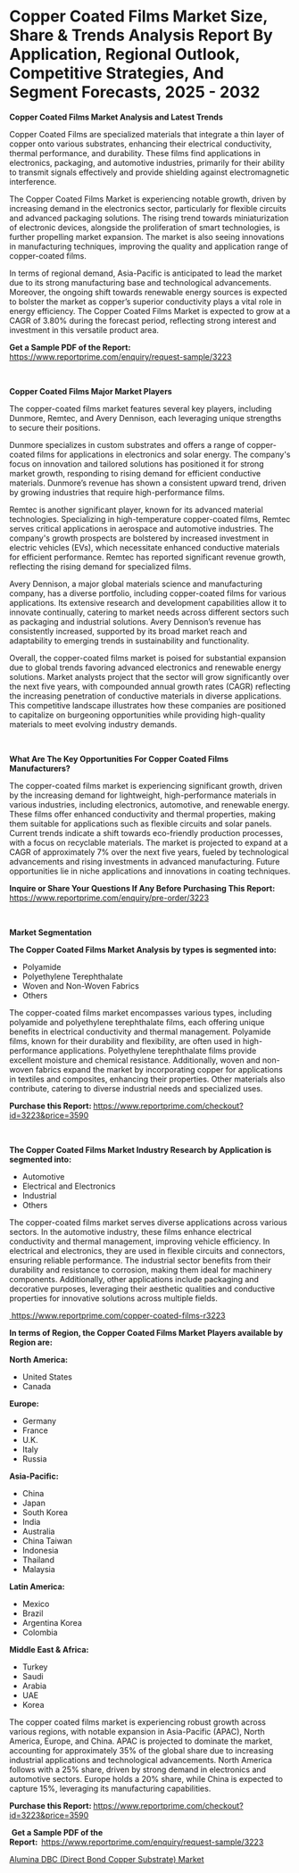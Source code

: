 <p><h1>Copper Coated Films Market Size, Share & Trends Analysis Report By Application, Regional Outlook, Competitive Strategies, And Segment Forecasts, 2025 - 2032</h1></p><p><strong>Copper Coated Films Market Analysis and Latest Trends</strong></p>
<p><p>Copper Coated Films are specialized materials that integrate a thin layer of copper onto various substrates, enhancing their electrical conductivity, thermal performance, and durability. These films find applications in electronics, packaging, and automotive industries, primarily for their ability to transmit signals effectively and provide shielding against electromagnetic interference.</p><p>The Copper Coated Films Market is experiencing notable growth, driven by increasing demand in the electronics sector, particularly for flexible circuits and advanced packaging solutions. The rising trend towards miniaturization of electronic devices, alongside the proliferation of smart technologies, is further propelling market expansion. The market is also seeing innovations in manufacturing techniques, improving the quality and application range of copper-coated films.</p><p>In terms of regional demand, Asia-Pacific is anticipated to lead the market due to its strong manufacturing base and technological advancements. Moreover, the ongoing shift towards renewable energy sources is expected to bolster the market as copper’s superior conductivity plays a vital role in energy efficiency. The Copper Coated Films Market is expected to grow at a CAGR of 3.80% during the forecast period, reflecting strong interest and investment in this versatile product area.</p></p>
<p><strong>Get a Sample PDF of the Report:&nbsp;</strong> <a href="https://www.reportprime.com/enquiry/request-sample/3223?utm_campaign=1836&utm_medium=2&utm_source=Github&utm_content=ia&utm_term=18032025&utm_id=copper-coated-films">https://www.reportprime.com/enquiry/request-sample/3223</a></p>
<p>&nbsp;</p>
<p><strong>Copper Coated Films Major Market Players</strong></p>
<p><p>The copper-coated films market features several key players, including Dunmore, Remtec, and Avery Dennison, each leveraging unique strengths to secure their positions. </p><p>Dunmore specializes in custom substrates and offers a range of copper-coated films for applications in electronics and solar energy. The company's focus on innovation and tailored solutions has positioned it for strong market growth, responding to rising demand for efficient conductive materials. Dunmore’s revenue has shown a consistent upward trend, driven by growing industries that require high-performance films.</p><p>Remtec is another significant player, known for its advanced material technologies. Specializing in high-temperature copper-coated films, Remtec serves critical applications in aerospace and automotive industries. The company's growth prospects are bolstered by increased investment in electric vehicles (EVs), which necessitate enhanced conductive materials for efficient performance. Remtec has reported significant revenue growth, reflecting the rising demand for specialized films.</p><p>Avery Dennison, a major global materials science and manufacturing company, has a diverse portfolio, including copper-coated films for various applications. Its extensive research and development capabilities allow it to innovate continually, catering to market needs across different sectors such as packaging and industrial solutions. Avery Dennison’s revenue has consistently increased, supported by its broad market reach and adaptability to emerging trends in sustainability and functionality.</p><p>Overall, the copper-coated films market is poised for substantial expansion due to global trends favoring advanced electronics and renewable energy solutions. Market analysts project that the sector will grow significantly over the next five years, with compounded annual growth rates (CAGR) reflecting the increasing penetration of conductive materials in diverse applications. This competitive landscape illustrates how these companies are positioned to capitalize on burgeoning opportunities while providing high-quality materials to meet evolving industry demands.</p></p>
<p>&nbsp;</p>
<p><strong>What Are The Key Opportunities For Copper Coated Films Manufacturers?</strong></p>
<p><p>The copper-coated films market is experiencing significant growth, driven by the increasing demand for lightweight, high-performance materials in various industries, including electronics, automotive, and renewable energy. These films offer enhanced conductivity and thermal properties, making them suitable for applications such as flexible circuits and solar panels. Current trends indicate a shift towards eco-friendly production processes, with a focus on recyclable materials. The market is projected to expand at a CAGR of approximately 7% over the next five years, fueled by technological advancements and rising investments in advanced manufacturing. Future opportunities lie in niche applications and innovations in coating techniques.</p></p>
<p><strong>Inquire or Share Your Questions If Any Before Purchasing This Report:</strong> <a href="https://www.reportprime.com/enquiry/pre-order/3223?utm_campaign=1836&utm_medium=2&utm_source=Github&utm_content=ia&utm_term=18032025&utm_id=copper-coated-films">https://www.reportprime.com/enquiry/pre-order/3223</a></p>
<p>&nbsp;</p>
<p><strong>Market Segmentation</strong></p>
<p><strong>The Copper Coated Films Market Analysis by types is segmented into:</strong></p>
<p><ul><li>Polyamide</li><li>Polyethylene Terephthalate</li><li>Woven and Non-Woven Fabrics</li><li>Others</li></ul></p>
<p><p>The copper-coated films market encompasses various types, including polyamide and polyethylene terephthalate films, each offering unique benefits in electrical conductivity and thermal management. Polyamide films, known for their durability and flexibility, are often used in high-performance applications. Polyethylene terephthalate films provide excellent moisture and chemical resistance. Additionally, woven and non-woven fabrics expand the market by incorporating copper for applications in textiles and composites, enhancing their properties. Other materials also contribute, catering to diverse industrial needs and specialized uses.</p></p>
<p><strong>Purchase this Report:&nbsp;</strong><a href="https://www.reportprime.com/checkout?id=3223&price=3590&utm_campaign=1836&utm_medium=2&utm_source=Github&utm_content=ia&utm_term=18032025&utm_id=copper-coated-films">https://www.reportprime.com/checkout?id=3223&price=3590</a></p>
<p>&nbsp;</p>
<p><strong>The Copper Coated Films Market Industry Research by Application is segmented into:</strong></p>
<p><ul><li>Automotive</li><li>Electrical and Electronics</li><li>Industrial</li><li>Others</li></ul></p>
<p><p>The copper-coated films market serves diverse applications across various sectors. In the automotive industry, these films enhance electrical conductivity and thermal management, improving vehicle efficiency. In electrical and electronics, they are used in flexible circuits and connectors, ensuring reliable performance. The industrial sector benefits from their durability and resistance to corrosion, making them ideal for machinery components. Additionally, other applications include packaging and decorative purposes, leveraging their aesthetic qualities and conductive properties for innovative solutions across multiple fields.</p></p>
<p><a href="https://www.reportprime.com/copper-coated-films-r3223?utm_campaign=1836&utm_medium=2&utm_source=Github&utm_content=ia&utm_term=18032025&utm_id=copper-coated-films">&nbsp;https://www.reportprime.com/copper-coated-films-r3223</a></p>
<p><strong>In terms of Region, the Copper Coated Films Market Players available by Region are:</strong></p>
<p>
    <p> <strong> North America: </strong>
        <ul>
            <li>United States</li>
            <li>Canada</li>
        </ul>
        </p> 
    <p> <strong> Europe: </strong>
        <ul>
            <li>Germany</li>
            <li>France</li>
            <li>U.K.</li>
            <li>Italy</li>
            <li>Russia</li>
        </ul>
        </p> 
    <p> <strong> Asia-Pacific: </strong>
        <ul>
            <li>China</li>
            <li>Japan</li>
            <li>South Korea</li>
            <li>India</li>
            <li>Australia</li>
            <li>China Taiwan</li>
            <li>Indonesia</li>
            <li>Thailand</li>
            <li>Malaysia</li>
        </ul>
        </p> 
    <p> <strong> Latin America: </strong>
        <ul>
            <li>Mexico</li>
            <li>Brazil</li>
            <li>Argentina Korea</li>
            <li>Colombia</li>
        </ul>
        </p> 
    <p> <strong> Middle East & Africa: </strong>
        <ul>
            <li>Turkey</li>
            <li>Saudi</li>
            <li>Arabia</li>
            <li>UAE</li>
            <li>Korea</li>
        </ul>
    </p>
    </p>
<p><p>The copper coated films market is experiencing robust growth across various regions, with notable expansion in Asia-Pacific (APAC), North America, Europe, and China. APAC is projected to dominate the market, accounting for approximately 35% of the global share due to increasing industrial applications and technological advancements. North America follows with a 25% share, driven by strong demand in electronics and automotive sectors. Europe holds a 20% share, while China is expected to capture 15%, leveraging its manufacturing capabilities.</p></p>
<p><strong>Purchase this Report: </strong><a href="https://www.reportprime.com/checkout?id=3223&price=3590&utm_campaign=1836&utm_medium=2&utm_source=Github&utm_content=ia&utm_term=18032025&utm_id=copper-coated-films">https://www.reportprime.com/checkout?id=3223&price=3590</a></p>
<p>&nbsp;<strong>Get a Sample PDF of the Report:&nbsp;&nbsp;</strong><a href="https://www.reportprime.com/enquiry/request-sample/3223?utm_campaign=1836&utm_medium=2&utm_source=Github&utm_content=ia&utm_term=18032025&utm_id=copper-coated-films">https://www.reportprime.com/enquiry/request-sample/3223</a></p>
<p><strong></strong></p>
<p><p><a href="https://github.com/elvutedipela/Market-Research-Report-List-1/blob/main/alumina-dbc-direct-bond-copper-substrate-market.md?utm_campaign=1836&utm_medium=2&utm_source=Github&utm_content=ia&utm_term=18032025&utm_id=copper-coated-films">Alumina DBC (Direct Bond Copper Substrate) Market</a></p></p>
